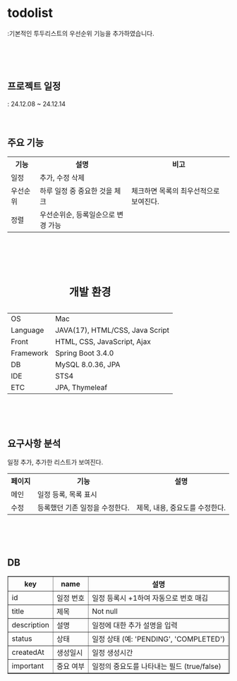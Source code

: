 # todolist
:기본적인 투두리스트의 우선순위 기능을 추가하였습니다.

<br><br><br>

<h2>프로젝트 일정</h2>
: 24.12.08 ~ 24.12.14 
<br><br><br>


<table>
	<h2>주요 기능</h2>
	<th>기능</th>
 	<th>설명</th>
  <th>비고</th>
  <tr><td>일정</td><td>추가, 수정 삭제</td><td></td></tr>
  <tr><td>우선순위</td><td>하루 일정 중 중요한 것을 체크</td><td>체크하면 목록의 최우선적으로 보여진다.</td></tr>
  <tr><td>정렬</td><td>우선순위순, 등록일순으로 변경 가능</td><td></td></tr>
</table>

<br><br><br>

<table>
	<caption><h2>개발 환경</h2></caption>
	<tr>
		<td>OS</td>
		<td>Mac</td>
	</tr>
	<tr>
		<td>Language</td>
		<td>JAVA(17), HTML/CSS, Java Script</td>
	</tr>
	<tr>
		<td>Front</td>
		<td>HTML, CSS, JavaScript, Ajax</td>
	</tr>
	<tr>
		<td>Framework</td>
		<td>Spring Boot 3.4.0</td>
	</tr>
	<tr>
		<td>DB</td>
		<td>MySQL 8.0.36, JPA</td>
	</tr>
	<tr>
		<td>IDE</td>
		<td>STS4</td>
	</tr>
 	<tr>
		<td>ETC</td>
		<td>JPA, Thymeleaf</td>
	</tr>
</table>	
<br><br><br>

<table>
	<h2>요구사항 분석</h2>
	<th>페이지</th>
 	<th>기능</th>
  <th>설명</th>
  <tr><td>메인</td><td>일정 등록, 목록 표시</td></td>일정 추가, 추가한 리스트가 보여진다.<td></td></tr>
  <tr><td>수정</td><td>등록했던 기존 일정을 수정한다. </td><td>제목, 내용, 중요도를 수정한다.</td></tr>
</table>

<br><br><br>

<table border="1">
  <h2>DB</h2>
  <thead>
    <tr>
      <th>key</th>
      <th>name</th>
      <th>설명</th>
    </tr>
  </thead>
  <tbody>
    <tr>
      <td>id</td>
      <td>일정 번호</td>
      <td>일정 등록시 +1하여 자동으로 번호 매김</td>
    </tr>
    <tr>
      <td>title</td>
      <td>제목</td>
      <td>Not null</td>
    </tr>
    <tr>
      <td>description</td>
      <td>설명</td>
      <td>일정에 대한 추가 설명을 입력</td>
    </tr>
    <tr>
      <td>status</td>
      <td>상태</td>
      <td>일정 상태 (예: 'PENDING', 'COMPLETED')</td>
    </tr>
    <tr>
      <td>createdAt</td>
      <td>생성일시</td>
      <td>일정 생성시간</td>
    </tr>
    <tr>
      <td>important</td>
      <td>중요 여부</td>
      <td>일정의 중요도를 나타내는 필드 (true/false)</td>
    </tr>
  </tbody>
</table>
